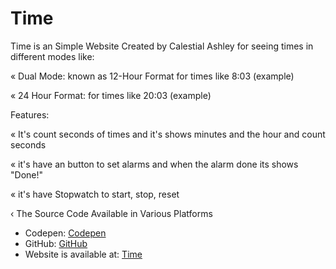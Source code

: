 # Time
Time is an Simple Website Created by Calestial Ashley for seeing times in different modes like:

« Dual Mode: known as 12-Hour Format for times like 8:03 (example)

« 24 Hour Format: for times like 20:03 (example) 

Features:

« It's count seconds of times and it's shows minutes and the hour and count seconds

« it's have an button to set alarms and when the alarm done its shows "Done!"

« it's have Stopwatch to start, stop, reset

‹ The Source Code Available in Various Platforms

 - Codepen: [Codepen](https://codepen.io/Calestial-Ashley/pen/MWNVxxE)
 - GitHub: [GitHub](https://github.com/CalestialAshley35/Time.git)
 - Website is available at: [Time](https://simple-clock-.glitch.me)
